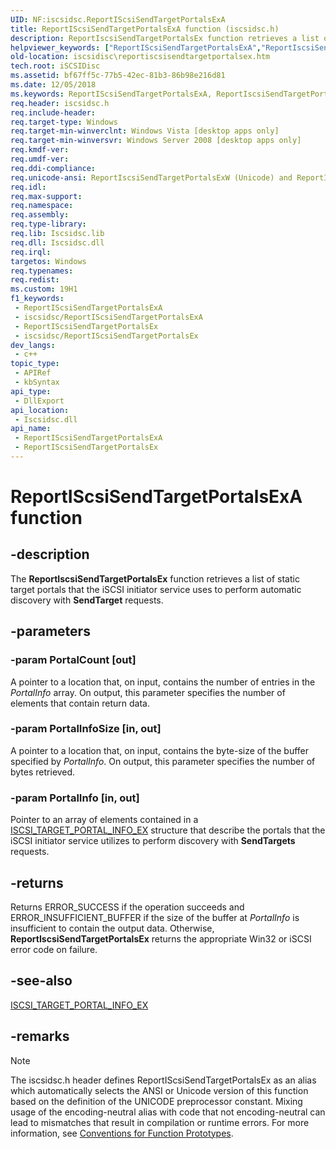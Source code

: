 ```yaml
---
UID: NF:iscsidsc.ReportIScsiSendTargetPortalsExA
title: ReportIScsiSendTargetPortalsExA function (iscsidsc.h)
description: ReportIscsiSendTargetPortalsEx function retrieves a list of static target portals that the iSCSI initiator service uses to perform automatic discovery with SendTarget requests.
helpviewer_keywords: ["ReportIScsiSendTargetPortalsExA","ReportIscsiSendTargetPortalsEx","ReportIscsiSendTargetPortalsEx function [iSCSI Discovery Library API]","ReportIscsiSendTargetPortalsExA","ReportIscsiSendTargetPortalsExW","iscsidisc.reportiscsisendtargetportalsex","iscsidsc/ReportIscsiSendTargetPortalsEx","iscsidsc/ReportIscsiSendTargetPortalsExA","iscsidsc/ReportIscsiSendTargetPortalsExW"]
old-location: iscsidisc\reportiscsisendtargetportalsex.htm
tech.root: iSCSIDisc
ms.assetid: bf67ff5c-77b5-42ec-81b3-86b98e216d81
ms.date: 12/05/2018
ms.keywords: ReportIScsiSendTargetPortalsExA, ReportIscsiSendTargetPortalsEx, ReportIscsiSendTargetPortalsEx function [iSCSI Discovery Library API], ReportIscsiSendTargetPortalsExA, ReportIscsiSendTargetPortalsExW, iscsidisc.reportiscsisendtargetportalsex, iscsidsc/ReportIscsiSendTargetPortalsEx, iscsidsc/ReportIscsiSendTargetPortalsExA, iscsidsc/ReportIscsiSendTargetPortalsExW
req.header: iscsidsc.h
req.include-header: 
req.target-type: Windows
req.target-min-winverclnt: Windows Vista [desktop apps only]
req.target-min-winversvr: Windows Server 2008 [desktop apps only]
req.kmdf-ver: 
req.umdf-ver: 
req.ddi-compliance: 
req.unicode-ansi: ReportIscsiSendTargetPortalsExW (Unicode) and ReportIscsiSendTargetPortalsExA (ANSI)
req.idl: 
req.max-support: 
req.namespace: 
req.assembly: 
req.type-library: 
req.lib: Iscsidsc.lib
req.dll: Iscsidsc.dll
req.irql: 
targetos: Windows
req.typenames: 
req.redist: 
ms.custom: 19H1
f1_keywords:
 - ReportIScsiSendTargetPortalsExA
 - iscsidsc/ReportIScsiSendTargetPortalsExA
 - ReportIScsiSendTargetPortalsEx
 - iscsidsc/ReportIScsiSendTargetPortalsEx
dev_langs:
 - c++
topic_type:
 - APIRef
 - kbSyntax
api_type:
 - DllExport
api_location:
 - Iscsidsc.dll
api_name:
 - ReportIScsiSendTargetPortalsExA
 - ReportIScsiSendTargetPortalsEx
---
```


# ReportIScsiSendTargetPortalsExA function


## -description

The <b>ReportIscsiSendTargetPortalsEx</b> function  retrieves a list of static target portals that the iSCSI initiator service uses to perform automatic discovery with <b>SendTarget</b> requests.

## -parameters

### -param PortalCount [out]

A pointer to a location that, on input, contains the number of entries in the <i>PortalInfo</i> array. On output, this parameter specifies the number of elements that contain return data.

### -param PortalInfoSize [in, out]

A pointer to a location that, on input, contains the byte-size of the buffer specified by <i>PortalInfo</i>. On output, this parameter specifies the number of bytes retrieved.

### -param PortalInfo [in, out]

Pointer to an array of elements contained in a <a href="/previous-versions/windows/desktop/api/iscsidsc/ns-iscsidsc-iscsi_target_portal_infoa">ISCSI_TARGET_PORTAL_INFO_EX</a> structure that describe the portals that the iSCSI initiator service utilizes to perform discovery with <b>SendTargets</b> requests.

## -returns

Returns ERROR_SUCCESS if the operation succeeds and ERROR_INSUFFICIENT_BUFFER if the size of the buffer at <i>PortalInfo</i> is insufficient to contain the output data. Otherwise, <b>ReportIscsiSendTargetPortalsEx</b> returns the appropriate Win32 or iSCSI error code on failure.

## -see-also

<a href="/previous-versions/windows/desktop/api/iscsidsc/ns-iscsidsc-iscsi_target_portal_infoa">ISCSI_TARGET_PORTAL_INFO_EX</a>

## -remarks

> [!NOTE]
> The iscsidsc.h header defines ReportIScsiSendTargetPortalsEx as an alias which automatically selects the ANSI or Unicode version of this function based on the definition of the UNICODE preprocessor constant. Mixing usage of the encoding-neutral alias with code that not encoding-neutral can lead to mismatches that result in compilation or runtime errors. For more information, see [Conventions for Function Prototypes](/windows/win32/intl/conventions-for-function-prototypes).


